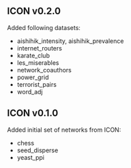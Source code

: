 ## ICON v0.2.0

Added following datasets:
* aishihik_intensity, aishihik_prevalence
* internet_routers
* karate_club
* les_miserables
* network_coauthors
* power_grid
* terrorist_pairs
* word_adj

## ICON v0.1.0

Added initial set of networks from ICON:
* chess
* seed_disperse
* yeast_ppi
